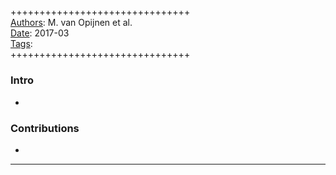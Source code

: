 ##

+++++++++++++++++++++++++++++++  
<ins>Authors</ins>: M. van Opijnen et al.  
<ins>Date</ins>: 2017-03  
<ins>Tags</ins>:   
+++++++++++++++++++++++++++++++  


### Intro

- 


### Contributions

- 

***

